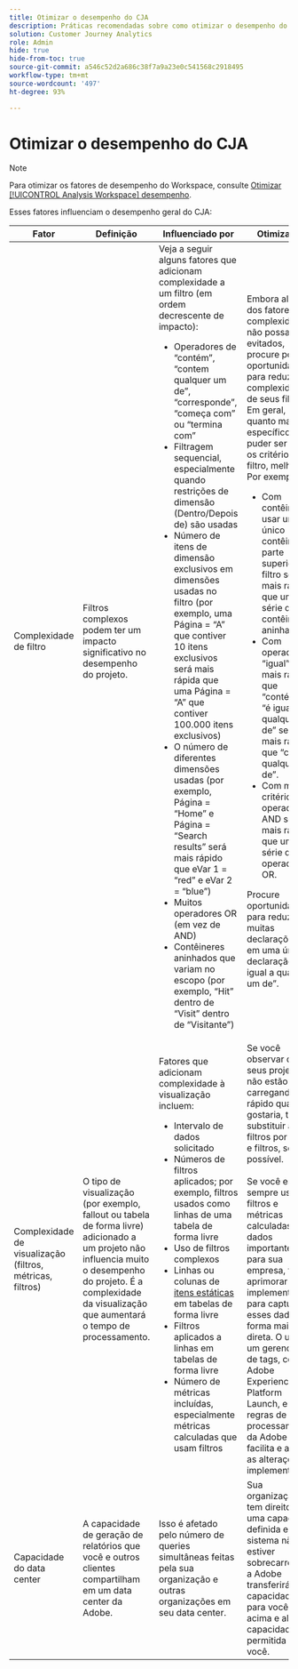 ```yaml
---
title: Otimizar o desempenho do CJA
description: Práticas recomendadas sobre como otimizar o desempenho do CJA
solution: Customer Journey Analytics
role: Admin
hide: true
hide-from-toc: true
source-git-commit: a546c52d2a686c38f7a9a23e0c541568c2918495
workflow-type: tm+mt
source-wordcount: '497'
ht-degree: 93%

---
```



# Otimizar o desempenho do CJA

>[!NOTE]
>
>Para otimizar os fatores de desempenho do Workspace, consulte [Otimizar [!UICONTROL Analysis Workspace] desempenho](/help/analysis-workspace/workspace-faq/optimizing-performance.md).

Esses fatores influenciam o desempenho geral do CJA:

| Fator | Definição | Influenciado por | Otimização |
| --- | --- | --- | --- |
| Complexidade de filtro | Filtros complexos podem ter um impacto significativo no desempenho do projeto. | Veja a seguir alguns fatores que adicionam complexidade a um filtro (em ordem decrescente de impacto): <ul><li>Operadores de “contém”, “contem qualquer um de”, “corresponde”, “começa com” ou “termina com” </li><li>Filtragem sequencial, especialmente quando restrições de dimensão (Dentro/Depois de) são usadas </li><li>Número de itens de dimensão exclusivos em dimensões usadas no filtro (por exemplo, uma Página = “A” que contiver 10 itens exclusivos será mais rápida que uma Página = “A” que contiver 100.000 itens exclusivos) </li><li>O número de diferentes dimensões usadas (por exemplo, Página = “Home” e Página = “Search results” será mais rápido que eVar 1 = “red” e eVar 2 = “blue”)</li><li>Muitos operadores OR (em vez de AND)</li><li>Contêineres aninhados que variam no escopo (por exemplo, “Hit” dentro de “Visit” dentro de “Visitante”)</li></ul> | Embora alguns dos fatores de complexidade não possam ser evitados, procure por oportunidades para reduzir a complexidade de seus filtros. Em geral, quanto mais específico você puder ser com os critérios de filtro, melhor. Por exemplo:<ul><li>Com contêineres, usar um único contêiner na parte superior do filtro será mais rápido que uma série de contêineres aninhados.</li><li>Com operadores, “igual” será mais rápido que “contém” e “é igual a qualquer um de” será mais rápido que “contem qualquer um de”.</li><li>Com muitos critérios, operadores AND serão mais rápidos que uma série de operadores OR.</li></ul> Procure oportunidades para reduzir muitas declarações OR em uma única declaração “é igual a qualquer um de”.<br> |
| Complexidade de visualização (filtros, métricas, filtros) | O tipo de visualização (por exemplo, fallout ou tabela de forma livre) adicionado a um projeto não influencia muito o desempenho do projeto. É a complexidade da visualização que aumentará o tempo de processamento. | Fatores que adicionam complexidade à visualização incluem:<ul><li>Intervalo de dados solicitado</li><li>Números de filtros aplicados; por exemplo, filtros usados como linhas de uma tabela de forma livre</li><li>Uso de filtros complexos</li><li>Linhas ou colunas de [itens estáticas](/help/analysis-workspace/visualizations/freeform-table/column-row-settings/manual-vs-dynamic-rows.md) em tabelas de forma livre</li><li>Filtros aplicados a linhas em tabelas de forma livre</li><li>Número de métricas incluídas, especialmente métricas calculadas que usam filtros</li></ul> | Se você observar que seus projetos não estão carregando tão rápido quanto gostaria, tente substituir alguns filtros por eVars e filtros, se possível.<br><br>Se você estiver sempre usando filtros e métricas calculadas em dados importantes para sua empresa, tente aprimorar sua implementação para capturar esses dados de forma mais direta. O uso de um gerenciador de tags, como o Adobe Experience Platform Launch, e das regras de processamento da Adobe facilita e agiliza as alterações na implementação. |
| Capacidade do data center | A capacidade de geração de relatórios que você e outros clientes compartilham em um data center da Adobe. | Isso é afetado pelo número de queries simultâneas feitas pela sua organização e outras organizações em seu data center. | Sua organização tem direito a uma capacidade definida e, se o sistema não estiver sobrecarregado, a Adobe transferirá mais capacidade para você, acima e além da capacidade permitida a você. |



